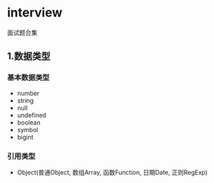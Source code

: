 # interview
面试题合集

## 1.数据类型
### 基本数据类型
* number
* string
* null
* undefined
* boolean
* symbol
* bigint

### 引用类型
* Object(普通Object, 数组Array, 函数Function, 日期Date, 正则RegExp)

